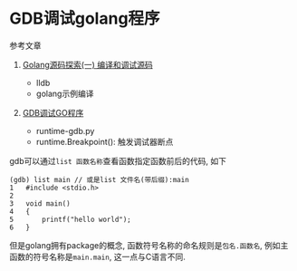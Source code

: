 # GDB调试golang程序

参考文章

1. [Golang源码探索(一) 编译和调试源码](https://www.cnblogs.com/zkweb/p/7777525.html)
    - lldb
    - golang示例编译

2. [GDB调试GO程序](http://blog.studygolang.com/2012/12/gdb%E8%B0%83%E8%AF%95go%E7%A8%8B%E5%BA%8F/)
    - runtime-gdb.py
    - runtime.Breakpoint(): 触发调试器断点

gdb可以通过`list 函数名称`查看函数指定函数前后的代码, 如下

```
(gdb) list main // 或是list 文件名(带后缀):main
1	#include <stdio.h>
2
3	void main()
4	{
5	    printf("hello world");
6	}
```

但是golang拥有package的概念, 函数符号名称的命名规则是`包名.函数名`, 例如主函数的符号名称是`main.main`, 这一点与C语言不同.
